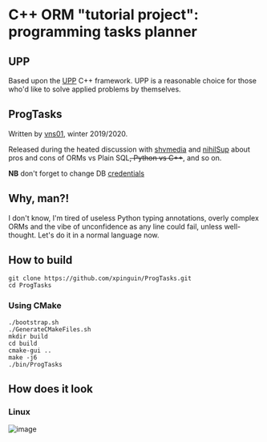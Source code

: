 # C++ ORM "tutorial project": programming tasks planner

## UPP

Based upon the [UPP](https://www.ultimatepp.org/) C++ framework.
UPP is a reasonable choice for those who'd like to solve applied problems by themselves.

## ProgTasks

Written by [vns01](https://github.com/xpinguin), winter 2019/2020.

Released during the heated discussion with [shvmedia](https://www.instagram.com/shvmedia) and [nihilSup](https://github.com/nihilSup) about pros and cons of ORMs vs Plain SQL<s>, Python vs C++</s>, and so on.

**NB** don't forget to change DB [credentials](https://github.com/xpinguin/ProgTasks/blob/5105ebdff5dba607bd7c59bf2132bb8e5784431f/src/main.cpp#L123)

## Why, man?!

I don't know, I'm tired of useless Python typing annotations, overly complex ORMs and the vibe of unconfidence as any line could fail, unless well-thought. Let's do it in a normal language now.

## How to build

	git clone https://github.com/xpinguin/ProgTasks.git
	cd ProgTasks

### Using CMake

	./bootstrap.sh
	./GenerateCMakeFiles.sh
	mkdir build
	cd build
	cmake-gui ..
	make -j6
	./bin/ProgTasks

## How does it look

### Linux

![image](https://user-images.githubusercontent.com/2728060/145338608-93647f56-543e-4810-97f3-78436784dadd.png)
